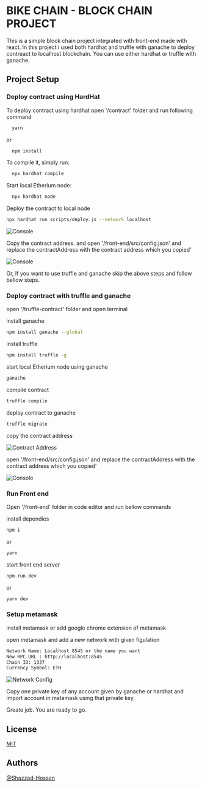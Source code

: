 
# BIKE CHAIN - BLOCK CHAIN PROJECT

This is a simple block chain project integrated with front-end made with react.
In this project i used both hardhat and truffle with ganache to deploy contreact to localhost blockchain. You can use either hardhat or truffle with ganache.




## Project Setup

### Deploy contract using HardHat
To deploy contract using hardhat open '/contract' folder and run following command

```bash
  yarn
```
or

```bash
  npm install
```

To compile it, simply run:

```bash
  npx hardhat compile
```
Start local Etherium node:

```bash
  npx hardhat node
```

Deploy the contract to local node
```bash
npx hardhat run scripts/deploy.js --network localhost
```

![Console](https://i.ibb.co/37BHStL/image.png)

Copy the contract address. and open '/front-end/src/config.json' and replace the contractAddress with the contract address which you copied'

![Console](https://i.ibb.co/CKJqdCT/image.png)


Or, If you want to use truffle and ganache  skip the above steps and follow bellow steps.

### Deploy contract with truffle and ganache

open '/truffle-contract' folder  and open terminal

install ganache 
```bash
npm install ganache --global
```

install truffle
```bash
npm install truffle -g
```

start local Etherium node using ganache
```bash
ganache
```

compile contract
```bash
truffle compile
```
deploy contract to ganache
```bash
truffle migrate
```

copy the contract address

![Contract Address](https://i.ibb.co/233ZTSr/image.png)

open '/front-end/src/config.json' and replace the contractAddress with the contract address which you copied'

![Console](https://i.ibb.co/CKJqdCT/image.png)


### Run Front end

Open '/front-end' folder in code editor and run bellow commands

install dependies
```bash
npm i
```
or
```bash 
yarn
```

start front end server
```bash
npm run dev
```

or 
```bash
yarn dev
```


### Setup metamask

install metamask or add google chrome extension of metamask

open metamask and add a new network with given figulation

```bash
Network Name: Localhost 8545 or the name you want
New RPC URL : http://localhost:8545
Chain ID: 1337
Currency Symbol: ETH

```

![Network Config](https://i.ibb.co/MBTz5kT/image.png)


Copy one private key of any account given by ganache or hardhat and import  account in matamask using that private key.

Greate job. You are ready to go.








    
## License

[MIT](https://choosealicense.com/licenses/mit/)


## Authors

 [@Shazzad-Hossen](https://www.github.com/Shazzad-Hossen)

